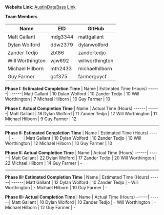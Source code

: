 **Website Link**: [AustinDataBass Link](http://www.AustinDataBass.appspot.com)

**Team Members**

| Name | EID | GitHub
-----|-----|--------
Matt Gallant | mdg3344 | mattgallant
Dylan Wolford | ddw2379 | dylanwolford
Zander Tedjo | zbt86 | zandertedjo
Will Worthington | wjw692 | willworthington
Michael Hilborn | mth2433| michaelhilborn
Guy Farmer | gcf375 | farmerguycf

**Phase I: Estimated Completion Time**
| Name | Estimated Time (Hours)
------| ------|
Matt Gallant | 10
Dylan Wolford | 10
Zander Tedjo | 10
Will Worthington | 7
Michael Hilborn | 10
Guy Farmer | 10

**Phase I: Actual Completion Time**
| Name | Actual Time (Hours)
------| ------|
Matt Gallant | 18
Dylan Wolford | 11
Zander Tedjo | 12
Will Worthington | 11
Michael Hilborn | 9
Guy Farmer | 12

***

**Phase II: Estimated Completion Time**
| Name | Estimated Time (Hours)
------| ------|
Matt Gallant | 10
Dylan Wolford | 10
Zander Tedjo | 10
Will Worthington | 12
Michael Hilborn | 10
Guy Farmer | 10

**Phase II: Actual Completion Time**
| Name | Actual Time (Hours)
------| ------|
Matt Gallant | 22
Dylan Wolford | 17
Zander Tedjo | 20
Will Worthington | 22
Michael Hilborn | 14
Guy Farmer | -

***

**Phase III: Estimated Completion Time**
| Name | Estimated Time (Hours)
------| ------|
Matt Gallant | 12
Dylan Wolford | 10
Zander Tedjo | -
Will Worthington | -
Michael Hilborn | 10
Guy Farmer | -

**Phase III: Actual Completion Time**
| Name | Actual Time (Hours)
------| ------|
Matt Gallant | 10
Dylan Wolford | 10
Zander Tedjo | -
Will Worthington | -
Michael Hilborn | 12
Guy Farmer | -
